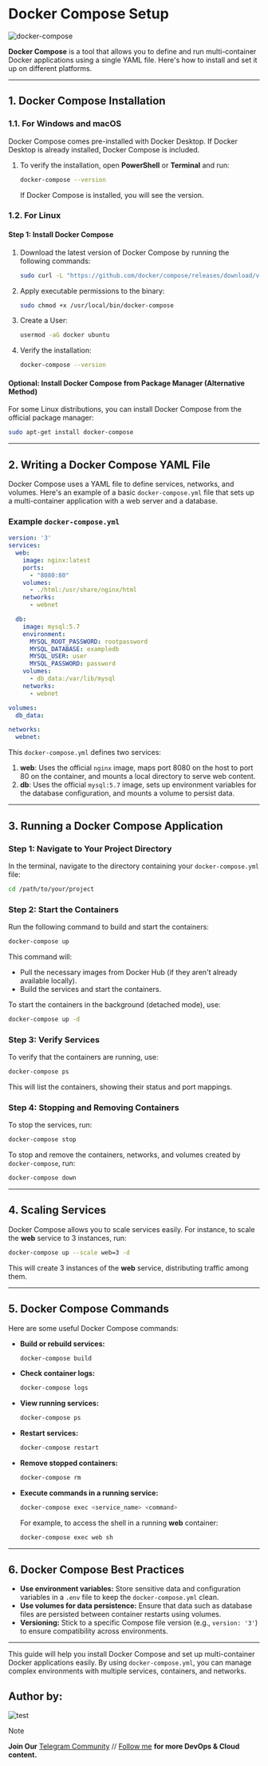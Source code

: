 # **Docker Compose Setup**

![docker-compose](https://quintagroup.com/cms/technology/Images/docker-compose-button.jpg)

**Docker Compose** is a tool that allows you to define and run multi-container Docker applications using a single YAML file. Here's how to install and set it up on different platforms.

---

## **1. Docker Compose Installation**

### **1.1. For Windows and macOS**

Docker Compose comes pre-installed with Docker Desktop. If Docker Desktop is already installed, Docker Compose is included.

1. To verify the installation, open **PowerShell** or **Terminal** and run:

   ```bash
   docker-compose --version
   ```

   If Docker Compose is installed, you will see the version.

### **1.2. For Linux**

#### **Step 1: Install Docker Compose**

1. Download the latest version of Docker Compose by running the following commands:

   ```bash
   sudo curl -L "https://github.com/docker/compose/releases/download/v2.20.2/docker-compose-$(uname -s)-$(uname -m)" -o /usr/local/bin/docker-compose
   ```

2. Apply executable permissions to the binary:

   ```bash
   sudo chmod +x /usr/local/bin/docker-compose
   ```

3. Create a User:
   ```bash
   usermod -aG docker ubuntu
   ```

3. Verify the installation:

   ```bash
   docker-compose --version
   ```

#### **Optional: Install Docker Compose from Package Manager (Alternative Method)**

For some Linux distributions, you can install Docker Compose from the official package manager:

   ```bash
   sudo apt-get install docker-compose
   ```

---

## **2. Writing a Docker Compose YAML File**

Docker Compose uses a YAML file to define services, networks, and volumes. Here's an example of a basic `docker-compose.yml` file that sets up a multi-container application with a web server and a database.

### **Example `docker-compose.yml`**

```yaml
version: '3'
services:
  web:
    image: nginx:latest
    ports:
      - "8080:80"
    volumes:
      - ./html:/usr/share/nginx/html
    networks:
      - webnet

  db:
    image: mysql:5.7
    environment:
      MYSQL_ROOT_PASSWORD: rootpassword
      MYSQL_DATABASE: exampledb
      MYSQL_USER: user
      MYSQL_PASSWORD: password
    volumes:
      - db_data:/var/lib/mysql
    networks:
      - webnet

volumes:
  db_data:

networks:
  webnet:
```

This `docker-compose.yml` defines two services:

1. **web**: Uses the official `nginx` image, maps port 8080 on the host to port 80 on the container, and mounts a local directory to serve web content.
2. **db**: Uses the official `mysql:5.7` image, sets up environment variables for the database configuration, and mounts a volume to persist data.

---

## **3. Running a Docker Compose Application**

### **Step 1: Navigate to Your Project Directory**

In the terminal, navigate to the directory containing your `docker-compose.yml` file:

```bash
cd /path/to/your/project
```

### **Step 2: Start the Containers**

Run the following command to build and start the containers:

```bash
docker-compose up
```

This command will:

- Pull the necessary images from Docker Hub (if they aren't already available locally).
- Build the services and start the containers.

To start the containers in the background (detached mode), use:

```bash
docker-compose up -d
```

### **Step 3: Verify Services**

To verify that the containers are running, use:

```bash
docker-compose ps
```

This will list the containers, showing their status and port mappings.

### **Step 4: Stopping and Removing Containers**

To stop the services, run:

```bash
docker-compose stop
```

To stop and remove the containers, networks, and volumes created by `docker-compose`, run:

```bash
docker-compose down
```

---

## **4. Scaling Services**

Docker Compose allows you to scale services easily. For instance, to scale the **web** service to 3 instances, run:

```bash
docker-compose up --scale web=3 -d
```

This will create 3 instances of the **web** service, distributing traffic among them.

---

## **5. Docker Compose Commands**

Here are some useful Docker Compose commands:

- **Build or rebuild services:**

   ```bash
   docker-compose build
   ```

- **Check container logs:**

   ```bash
   docker-compose logs
   ```

- **View running services:**

   ```bash
   docker-compose ps
   ```

- **Restart services:**

   ```bash
   docker-compose restart
   ```

- **Remove stopped containers:**

   ```bash
   docker-compose rm
   ```

- **Execute commands in a running service:**

   ```bash
   docker-compose exec <service_name> <command>
   ```

   For example, to access the shell in a running **web** container:

   ```bash
   docker-compose exec web sh
   ```

---

## **6. Docker Compose Best Practices**

- **Use environment variables:** Store sensitive data and configuration variables in a `.env` file to keep the `docker-compose.yml` clean.
- **Use volumes for data persistence:** Ensure that data such as database files are persisted between container restarts using volumes.
- **Versioning:** Stick to a specific Compose file version (e.g., `version: '3'`) to ensure compatibility across environments.

---

This guide will help you install Docker Compose and set up multi-container Docker applications easily. By using `docker-compose.yml`, you can manage complex environments with multiple services, containers, and networks.

## **Author by:**

![test](https://imgur.com/2j6Aoyl.png)

> [!NOTE]
> **Join Our** [Telegram Community](https://t.me/prodevopsguy) // [Follow me](https://github.com/NotHarshhaa) **for more DevOps & Cloud content.**
